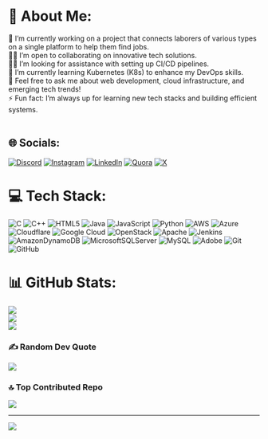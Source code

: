 # 💫 About Me:
🔭 I’m currently working on a project that connects laborers of various types on a single platform to help them find jobs.<br>👯‍♀️ I’m open to collaborating on innovative tech solutions.<br>🤝🏻 I’m looking for assistance with setting up CI/CD pipelines.<br>🌱 I’m currently learning Kubernetes (K8s) to enhance my DevOps skills.<br>💬 Feel free to ask me about web development, cloud infrastructure, and emerging tech trends!<br>⚡ Fun fact: I’m always up for learning new tech stacks and building efficient systems.<br><br>


## 🌐 Socials:
[![Discord](https://img.shields.io/badge/Discord-%237289DA.svg?logo=discord&logoColor=white)](https://discord.gg/https://discord.com/channels/758027972631592971/758027973076189296) [![Instagram](https://img.shields.io/badge/Instagram-%23E4405F.svg?logo=Instagram&logoColor=white)](https://instagram.com/_subroto_mondal) [![LinkedIn](https://img.shields.io/badge/LinkedIn-%230077B5.svg?logo=linkedin&logoColor=white)](https://linkedin.com/in/cnctmesubroto) [![Quora](https://img.shields.io/badge/Quora-%23B92B27.svg?logo=Quora&logoColor=white)](https://quora.com/profile/Subroto-Mondal-23) [![X](https://img.shields.io/badge/X-black.svg?logo=X&logoColor=white)](https://x.com/Subroto__Mondal) 

# 💻 Tech Stack:
![C](https://img.shields.io/badge/c-%2300599C.svg?style=plastic&logo=c&logoColor=white) ![C++](https://img.shields.io/badge/c++-%2300599C.svg?style=plastic&logo=c%2B%2B&logoColor=white) ![HTML5](https://img.shields.io/badge/html5-%23E34F26.svg?style=plastic&logo=html5&logoColor=white) ![Java](https://img.shields.io/badge/java-%23ED8B00.svg?style=plastic&logo=openjdk&logoColor=white) ![JavaScript](https://img.shields.io/badge/javascript-%23323330.svg?style=plastic&logo=javascript&logoColor=%23F7DF1E) ![Python](https://img.shields.io/badge/python-3670A0?style=plastic&logo=python&logoColor=ffdd54) ![AWS](https://img.shields.io/badge/AWS-%23FF9900.svg?style=plastic&logo=amazon-aws&logoColor=white) ![Azure](https://img.shields.io/badge/azure-%230072C6.svg?style=plastic&logo=microsoftazure&logoColor=white) ![Cloudflare](https://img.shields.io/badge/Cloudflare-F38020?style=plastic&logo=Cloudflare&logoColor=white) ![Google Cloud](https://img.shields.io/badge/GoogleCloud-%234285F4.svg?style=plastic&logo=google-cloud&logoColor=white) ![OpenStack](https://img.shields.io/badge/Openstack-%23f01742.svg?style=plastic&logo=openstack&logoColor=white) ![Apache](https://img.shields.io/badge/apache-%23D42029.svg?style=plastic&logo=apache&logoColor=white) ![Jenkins](https://img.shields.io/badge/jenkins-%232C5263.svg?style=plastic&logo=jenkins&logoColor=white) ![AmazonDynamoDB](https://img.shields.io/badge/Amazon%20DynamoDB-4053D6?style=plastic&logo=Amazon%20DynamoDB&logoColor=white) ![MicrosoftSQLServer](https://img.shields.io/badge/Microsoft%20SQL%20Server-CC2927?style=plastic&logo=microsoft%20sql%20server&logoColor=white) ![MySQL](https://img.shields.io/badge/mysql-4479A1.svg?style=plastic&logo=mysql&logoColor=white) ![Adobe](https://img.shields.io/badge/adobe-%23FF0000.svg?style=plastic&logo=adobe&logoColor=white) ![Git](https://img.shields.io/badge/git-%23F05033.svg?style=plastic&logo=git&logoColor=white) ![GitHub](https://img.shields.io/badge/github-%23121011.svg?style=plastic&logo=github&logoColor=white)
# 📊 GitHub Stats:
![](https://github-readme-stats.vercel.app/api?username=Subroto761&theme=dark&hide_border=false&include_all_commits=true&count_private=true)<br/>
![](https://github-readme-streak-stats.herokuapp.com/?user=Subroto761&theme=dark&hide_border=false)<br/>
![](https://github-readme-stats.vercel.app/api/top-langs/?username=Subroto761&theme=dark&hide_border=false&include_all_commits=true&count_private=true&layout=compact)

### ✍️ Random Dev Quote
![](https://quotes-github-readme.vercel.app/api?type=horizontal&theme=radical)

### 🔝 Top Contributed Repo
![](https://github-contributor-stats.vercel.app/api?username=Subroto761&limit=5&theme=dark&combine_all_yearly_contributions=true)

---
[![](https://visitcount.itsvg.in/api?id=Subroto761&icon=0&color=0)](https://visitcount.itsvg.in)


